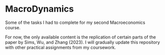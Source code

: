 # MacroDynamics
Some of the tasks I had to complete for my second Macroeconomics course.

For now, the only available content is the replication of certain parts of the paper by Sims, Wu, and Zhang (2023). I will gradually update this repository with other practical assignments from my coursework.
